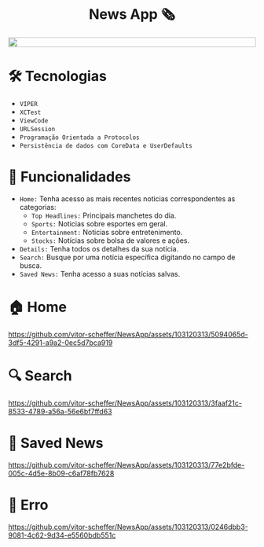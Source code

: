 <h1 align="center">News App 🗞️ </h1>
<div align="center">
  <div style="display: flex">
    <img align="center" style="width: 100%" src="https://github.com/vitor-scheffer/NewsApp/assets/103120313/fdf4777d-e547-4bf4-8eb3-4970b103be11" />
  </div>
</div>

# 🛠️ Tecnologias

- ```VIPER```
- ```XCTest```
- ```ViewCode```
- ```URLSession```
- ```Programação Orientada a Protocolos```
- ```Persistência de dados com CoreData e UserDefaults```

# 📝 Funcionalidades
- ```Home:``` Tenha acesso as mais recentes noticias correspondentes as categorias:
  - ```Top Headlines:``` Principais manchetes do dia.
  - ```Sports:``` Noticias sobre esportes em geral.
  - ```Entertainment:``` Noticias sobre entretenimento.
  - ```Stocks:``` Notícias sobre bolsa de valores e ações.
- ```Details:``` Tenha todos os detalhes da sua notícia.
- ```Search:``` Busque por uma notícia específica digitando no campo de busca.
- ```Saved News:``` Tenha acesso a suas notícias salvas.

# 🏠 Home

https://github.com/vitor-scheffer/NewsApp/assets/103120313/5094065d-3df5-4291-a9a2-0ec5d7bca919

# 🔍 Search

https://github.com/vitor-scheffer/NewsApp/assets/103120313/3faaf21c-8533-4789-a56a-56e6bf7ffd63

# 📌 Saved News

https://github.com/vitor-scheffer/NewsApp/assets/103120313/77e2bfde-005c-4d5e-8b09-c6af78fb7628

# 🚧 Erro

https://github.com/vitor-scheffer/NewsApp/assets/103120313/0246dbb3-9081-4c62-9d34-e5560bdb551c

